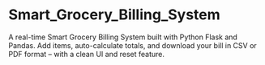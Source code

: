 # Smart_Grocery_Billing_System
A real-time Smart Grocery Billing System built with Python Flask and Pandas. Add items, auto-calculate totals, and download your bill in CSV or PDF format – with a clean UI and reset feature.
